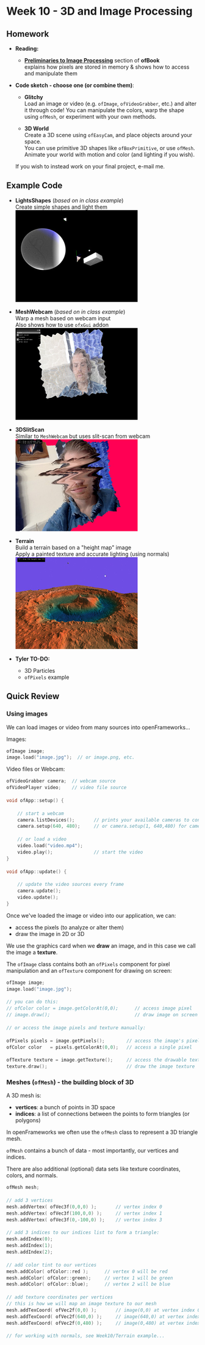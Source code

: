 # Week 10 - 3D and Image Processing

## Homework

* **Reading:** 

    + **[Preliminaries to Image Processing](http://openframeworks.cc/ofBook/chapters/image_processing_computer_vision.html#preliminariestoimageprocessing)** section of **ofBook**  
    explains how pixels are stored in memory & shows how to access and manipulate them

* **Code sketch - choose one (or combine them)**:

    + **Glitchy**  
    Load an image or video (e.g. `ofImage`, `ofVideoGrabber`, etc.) and alter it through code!  You can manipulate the colors, warp the shape using `ofMesh`, or experiment with your own methods.
      
    + **3D World**  
    Create a 3D scene using `ofEasyCam`, and place objects around your space.  
    You can use primitive 3D shapes like `ofBoxPrimitive`, or use `ofMesh`.  
    Animate your world with motion and color (and lighting if you wish).
    
    If you wish to instead work on your final project, e-mail me.

## Example Code

* **LightsShapes** (*based on in class example*)  
  Create simple shapes and light them   
  ![screenshot](readme/LightsShapes.jpg)   
  
* **MeshWebcam** (*based on in class example*)  
  Warp a mesh based on webcam input  
  Also shows how to use `ofxGui` addon   
  ![screenshot](readme/MeshWebcam.jpg)
  
* **3DSlitScan**  
  Similar to `MeshWebcam` but uses slit-scan from webcam
  ![screenshot](readme/3DSlitScan.jpg)
  
* **Terrain**  
  Build a terrain based on a "height map" image  
  Apply a painted texture and accurate lighting (using normals)  
  ![screenshot](readme/Terrain.jpg)
  
* **Tyler TO-DO:**  
  + 3D Particles
  + `ofPixels` example


## Quick Review

### Using images

We can load images or video from many sources into openFrameworks... 

Images:

```c++
ofImage image;
image.load("image.jpg");  // or image.png, etc.
```

Video files or Webcam:

```c++
ofVideoGrabber camera;  // webcam source
ofVideoPlayer video;    // video file source

void ofApp::setup() {

    // start a webcam
    camera.listDevices();       // prints your available cameras to console
    camera.setup(640, 480);     // or camera.setup(1, 640,480) for camera #1
    
    // or load a video
    video.load("video.mp4");    
    video.play();               // start the video
}

void ofApp::update() {

    // update the video sources every frame
    camera.update();
    video.update();
}   
```

Once we've loaded the image or video into our application, we can:

+ access the pixels (to analyze or alter them)
+ draw the image in 2D or 3D

We use the graphics card when we **draw** an image, and in this case we call the image a **texture**.  
  
The `ofImage` class contains both an `ofPixels` component for pixel manipulation and an `ofTexture` component for drawing on screen:

```c++
ofImage image;
image.load("image.jpg");

// you can do this:
// ofColor color = image.getColorAt(0,0);      // access image pixel
// image.draw();                               // draw image on screen

// or access the image pixels and texture manually:

ofPixels pixels = image.getPixels();        // access the image's pixels
ofColor color   = pixels.getColorAt(0,0);   // access a single pixel

ofTexture texture = image.getTexture();     // access the drawable texture
texture.draw();                             // draw the image texture

```



### Meshes (`ofMesh`) - the building block of 3D

A 3D mesh is:

+ **vertices**: a bunch of points in 3D space
+ **indices**: a list of connections between the points to form triangles (or polygons)

In openFrameworks we often use the `ofMesh` class to represent a 3D triangle mesh.

`ofMesh` contains a bunch of data - most importantly, our vertices and indices.  

There are also additional (optional) data sets like texture coordinates, colors, and normals.

```c++
ofMesh mesh;

// add 3 vertices
mesh.addVertex( ofVec3f(0,0,0) );       // vertex index 0
mesh.addVertex( ofVec3f(100,0,0) );     // vertex index 1
mesh.addVertex( ofVec3f(0,-100,0) );    // vertex index 3

// add 3 indices to our indices list to form a triangle:
mesh.addIndex(0);
mesh.addIndex(1);
mesh.addIndex(2);

// add color tint to our vertices
mesh.addColor( ofColor::red );      // vertex 0 will be red
mesh.addColor( ofColor::green);     // vertex 1 will be green
mesh.addColor( ofColor::blue);      // vertex 2 will be blue

// add texture coordinates per vertices
// this is how we will map an image texture to our mesh
mesh.addTexCoord( ofVec2f(0,0) );       // image(0,0) at vertex index 0
mesh.addTexCoord( ofVec2f(640,0) );     // image(640,0) at vertex index 1
mesh.addTexCoord( ofVec2f(0,480) );     // image(0,480) at vertex index 2

// for working with normals, see Week10/Terrain example...

```






